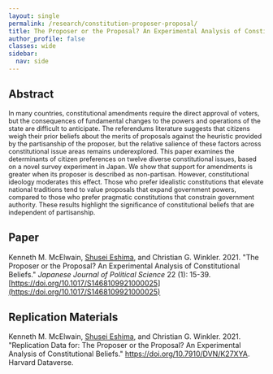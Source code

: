 ```yaml
---
layout: single
permalink: /research/constitution-proposer-proposal/
title: The Proposer or the Proposal? An Experimental Analysis of Constitutional Beliefs
author_profile: false
classes: wide
sidebar:
  nav: side
---
```

<!--[← Back to Research](/research/)-->

## Abstract
<span style="font-size: 0.9em">
In many countries, constitutional amendments require the direct approval of voters, but the consequences of fundamental changes to the powers and operations of the state are difficult to anticipate. The referendums literature suggests that citizens weigh their prior beliefs about the merits of proposals against the heuristic provided by the partisanship of the proposer, but the relative salience of these factors across constitutional issue areas remains underexplored. This paper examines the determinants of citizen preferences on twelve diverse constitutional issues, based on a novel survey experiment in Japan. We show that support for amendments is greater when its proposer is described as non-partisan. However, constitutional ideology moderates this effect. Those who prefer idealistic constitutions that elevate national traditions tend to value proposals that expand government powers, compared to those who prefer pragmatic constitutions that constrain government authority. These results highlight the significance of constitutional beliefs that are independent of partisanship.
</span>

## Paper
Kenneth M. McElwain, <u>Shusei Eshima</u>, and Christian G. Winkler. 2021. "The Proposer or the Proposal? An Experimental Analysis of Constitutional Beliefs." _Japanese Journal of Political Science_ 22 (1): 15-39. [https://doi.org/10.1017/S1468109921000025](https://doi.org/10.1017/S1468109921000025)

## Replication Materials
Kenneth M. McElwain, <u>Shusei Eshima</u>, and Christian G. Winkler. 2021. "Replication Data for: The Proposer or the Proposal? An Experimental Analysis of Constitutional Beliefs." <a href="https://doi.org/10.7910/DVN/K27XYA" target="_blank">https://doi.org/10.7910/DVN/K27XYA</a>. Harvard Dataverse.
